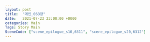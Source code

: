 ```yaml
---
layout: post
title:  "메인_063장"
date:   2021-07-23 23:00:00 +0000
categories: Main
Tags: Story Main
SceneCode: ["scene_epilogue_s10,6311", "scene_epilogue_s20,6312"]
---
```

